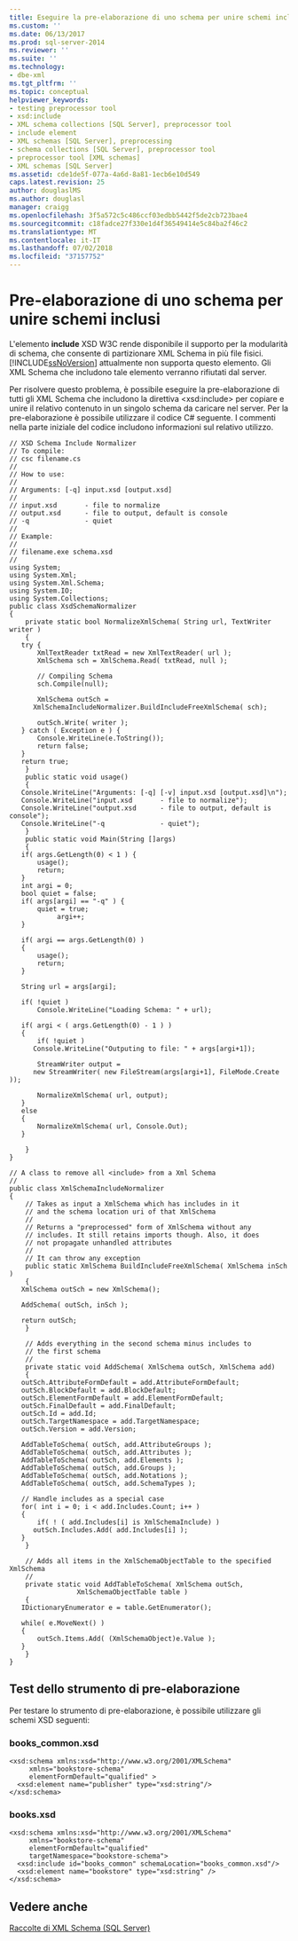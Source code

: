 ```yaml
---
title: Eseguire la pre-elaborazione di uno schema per unire schemi inclusi | Microsoft Docs
ms.custom: ''
ms.date: 06/13/2017
ms.prod: sql-server-2014
ms.reviewer: ''
ms.suite: ''
ms.technology:
- dbe-xml
ms.tgt_pltfrm: ''
ms.topic: conceptual
helpviewer_keywords:
- testing preprocessor tool
- xsd:include
- XML schema collections [SQL Server], preprocessor tool
- include element
- XML schemas [SQL Server], preprocessing
- schema collections [SQL Server], preprocessor tool
- preprocessor tool [XML schemas]
- XML schemas [SQL Server]
ms.assetid: cde1de5f-077a-4a6d-8a81-1ecb6e10d549
caps.latest.revision: 25
author: douglaslMS
ms.author: douglasl
manager: craigg
ms.openlocfilehash: 3f5a572c5c486ccf03edbb5442f5de2cb723bae4
ms.sourcegitcommit: c18fadce27f330e1d4f36549414e5c84ba2f46c2
ms.translationtype: MT
ms.contentlocale: it-IT
ms.lasthandoff: 07/02/2018
ms.locfileid: "37157752"
---
```

# <a name="preprocess-a-schema-to-merge-included-schemas"></a>Pre-elaborazione di uno schema per unire schemi inclusi
  L'elemento **include** XSD W3C rende disponibile il supporto per la modularità di schema, che consente di partizionare XML Schema in più file fisici. [!INCLUDE[ssNoVersion](../../includes/ssnoversion-md.md)] attualmente non supporta questo elemento. Gli XML Schema che includono tale elemento verranno rifiutati dal server.  
  
 Per risolvere questo problema, è possibile eseguire la pre-elaborazione di tutti gli XML Schema che includono la direttiva \<xsd:include> per copiare e unire il relativo contenuto in un singolo schema da caricare nel server. Per la pre-elaborazione è possibile utilizzare il codice C# seguente. I commenti nella parte iniziale del codice includono informazioni sul relativo utilizzo.  
  
```  
// XSD Schema Include Normalizer  
// To compile:   
// csc filename.cs  
//  
// How to use:  
//  
// Arguments: [-q] input.xsd [output.xsd]  
//  
// input.xsd       - file to normalize  
// output.xsd      - file to output, default is console  
// -q              - quiet  
//   
// Example:  
//   
// filename.exe schema.xsd  
//   
using System;  
using System.Xml;  
using System.Xml.Schema;  
using System.IO;  
using System.Collections;  
public class XsdSchemaNormalizer  
{  
    private static bool NormalizeXmlSchema( String url, TextWriter writer )  
    {  
   try {  
       XmlTextReader txtRead = new XmlTextReader( url );  
       XmlSchema sch = XmlSchema.Read( txtRead, null );  
  
       // Compiling Schema  
       sch.Compile(null);  
  
       XmlSchema outSch =   
      XmlSchemaIncludeNormalizer.BuildIncludeFreeXmlSchema( sch);  
  
       outSch.Write( writer );  
   } catch ( Exception e ) {  
       Console.WriteLine(e.ToString());  
       return false;  
   }  
   return true;  
    }  
    public static void usage()  
    {  
   Console.WriteLine("Arguments: [-q] [-v] input.xsd [output.xsd]\n");  
   Console.WriteLine("input.xsd       - file to normalize");  
   Console.WriteLine("output.xsd      - file to output, default is console");  
   Console.WriteLine("-q              - quiet");  
    }  
    public static void Main(String []args)  
    {  
   if( args.GetLength(0) < 1 ) {  
       usage();  
       return;  
   }  
   int argi = 0;  
   bool quiet = false;  
   if( args[argi] == "-q" ) {  
       quiet = true;  
            argi++;  
   }  
  
   if( argi == args.GetLength(0) )  
   {  
       usage();  
       return;  
   }  
  
   String url = args[argi];  
  
   if( !quiet )  
       Console.WriteLine("Loading Schema: " + url);  
  
   if( argi < ( args.GetLength(0) - 1 ) )  
   {  
       if( !quiet )  
      Console.WriteLine("Outputing to file: " + args[argi+1]);  
  
       StreamWriter output =   
      new StreamWriter( new FileStream(args[argi+1], FileMode.Create ));  
  
       NormalizeXmlSchema( url, output);  
   }  
   else   
   {  
       NormalizeXmlSchema( url, Console.Out);  
   }  
  
    }  
}  
  
// A class to remove all <include> from a Xml Schema  
//  
public class XmlSchemaIncludeNormalizer  
{  
    // Takes as input a XmlSchema which has includes in it   
    // and the schema location uri of that XmlSchema  
    //   
    // Returns a "preprocessed" form of XmlSchema without any   
    // includes. It still retains imports though. Also, it does  
    // not propagate unhandled attributes  
    //  
    // It can throw any exception  
    public static XmlSchema BuildIncludeFreeXmlSchema( XmlSchema inSch )  
    {  
   XmlSchema outSch = new XmlSchema();  
  
   AddSchema( outSch, inSch );  
  
   return outSch;  
    }  
  
    // Adds everything in the second schema minus includes to   
    // the first schema  
    //  
    private static void AddSchema( XmlSchema outSch, XmlSchema add)  
    {  
   outSch.AttributeFormDefault = add.AttributeFormDefault;  
   outSch.BlockDefault = add.BlockDefault;  
   outSch.ElementFormDefault = add.ElementFormDefault;  
   outSch.FinalDefault = add.FinalDefault;  
   outSch.Id = add.Id;  
   outSch.TargetNamespace = add.TargetNamespace;  
   outSch.Version = add.Version;  
  
   AddTableToSchema( outSch, add.AttributeGroups );  
   AddTableToSchema( outSch, add.Attributes );  
   AddTableToSchema( outSch, add.Elements );  
   AddTableToSchema( outSch, add.Groups );  
   AddTableToSchema( outSch, add.Notations );  
   AddTableToSchema( outSch, add.SchemaTypes );  
  
   // Handle includes as a special case  
   for( int i = 0; i < add.Includes.Count; i++ )  
   {  
       if( ! ( add.Includes[i] is XmlSchemaInclude) )  
      outSch.Includes.Add( add.Includes[i] );  
   }  
    }  
  
    // Adds all items in the XmlSchemaObjectTable to the specified XmlSchema  
    //  
    private static void AddTableToSchema( XmlSchema outSch,   
                 XmlSchemaObjectTable table )  
    {  
   IDictionaryEnumerator e = table.GetEnumerator();  
  
   while( e.MoveNext() )  
   {  
       outSch.Items.Add( (XmlSchemaObject)e.Value );  
   }  
    }  
}  
```  
  
## <a name="testing-the-preprocessor-tool"></a>Test dello strumento di pre-elaborazione  
 Per testare lo strumento di pre-elaborazione, è possibile utilizzare gli schemi XSD seguenti:  
  
### <a name="bookscommonxsd"></a>books_common.xsd  
  
```  
<xsd:schema xmlns:xsd="http://www.w3.org/2001/XMLSchema"  
     xmlns="bookstore-schema"  
     elementFormDefault="qualified" >  
  <xsd:element name="publisher" type="xsd:string"/>  
</xsd:schema>  
```  
  
### <a name="booksxsd"></a>books.xsd  
  
```  
<xsd:schema xmlns:xsd="http://www.w3.org/2001/XMLSchema"  
     xmlns="bookstore-schema"  
     elementFormDefault="qualified"  
     targetNamespace="bookstore-schema">  
  <xsd:include id="books_common" schemaLocation="books_common.xsd"/>  
  <xsd:element name="bookstore" type="xsd:string" />  
</xsd:schema>  
```  
  
## <a name="see-also"></a>Vedere anche  
 [Raccolte di XML Schema &#40;SQL Server&#41;](xml-schema-collections-sql-server.md)  
  
  
